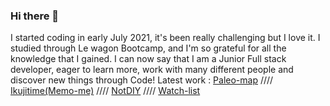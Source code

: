 ### Hi there 👋
I started coding in early July 2021, it's been really challenging but I love it. I studied through Le wagon Bootcamp, and I'm so grateful for all the knowledge that I gained. I can now say that I am a Junior Full stack developer, eager to learn more, work with many different people and discover new things through Code! Latest work : [Paleo-map](https://paleo-map101.herokuapp.com/) //// [Ikujitime(Memo-me)](https://www.memo-me.co/) //// [NotDIY](https://notdiy.herokuapp.com/) //// [Watch-list](https://myfirstonlineapp.herokuapp.com/lists) 

              
              

<!--
**PierreRichemond/PierreRichemond** is a ✨ _special_ ✨ repository because its `README.md` (this file) appears on your GitHub profile.

Here are some ideas to get you started:

- 🔭 I’m currently working on ...
- 🌱 I’m currently learning ...
- 👯 I’m looking to collaborate on ...
- 🤔 I’m looking for help with ...
- 💬 Ask me about ...
- 📫 How to reach me: ...
- 😄 Pronouns: ...
- ⚡ Fun fact: ...
-->
